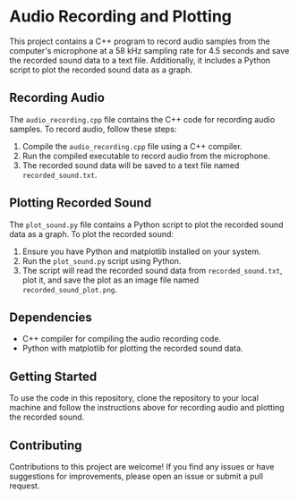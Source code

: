 # Audio Recording and Plotting

This project contains a C++ program to record audio samples from the computer's microphone at a 58 kHz sampling rate for 4.5 seconds and save the recorded sound data to a text file. Additionally, it includes a Python script to plot the recorded sound data as a graph.

## Recording Audio

The `audio_recording.cpp` file contains the C++ code for recording audio samples. To record audio, follow these steps:

1. Compile the `audio_recording.cpp` file using a C++ compiler.
2. Run the compiled executable to record audio from the microphone.
3. The recorded sound data will be saved to a text file named `recorded_sound.txt`.

## Plotting Recorded Sound

The `plot_sound.py` file contains a Python script to plot the recorded sound data as a graph. To plot the recorded sound:

1. Ensure you have Python and matplotlib installed on your system.
2. Run the `plot_sound.py` script using Python.
3. The script will read the recorded sound data from `recorded_sound.txt`, plot it, and save the plot as an image file named `recorded_sound_plot.png`.

## Dependencies

- C++ compiler for compiling the audio recording code.
- Python with matplotlib for plotting the recorded sound data.

## Getting Started

To use the code in this repository, clone the repository to your local machine and follow the instructions above for recording audio and plotting the recorded sound.

## Contributing

Contributions to this project are welcome! If you find any issues or have suggestions for improvements, please open an issue or submit a pull request.

